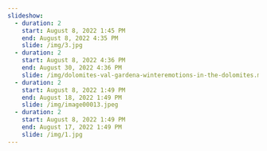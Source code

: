 ```yaml
---
slideshow:
  - duration: 2
    start: August 8, 2022 1:45 PM
    end: August 8, 2022 4:35 PM
    slide: /img/3.jpg
  - duration: 2
    start: August 8, 2022 4:36 PM
    end: August 30, 2022 4:36 PM
    slide: /img/dolomites-val-gardena-winteremotions-in-the-dolomites.mp4
  - duration: 2
    start: August 8, 2022 1:49 PM
    end: August 18, 2022 1:49 PM
    slide: /img/image00013.jpeg
  - duration: 2
    start: August 8, 2022 1:49 PM
    end: August 17, 2022 1:49 PM
    slide: /img/1.jpg
---
```

